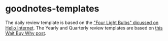 # goodnotes-templates

The daily review template is based on the ["Four Light Bulbs" dicussed on Hello Internet](http://www.hellointernet.fm/podcast/3). The Yearly and Quarterly review templates are based on [this Wait Buy Why post](https://waitbutwhy.com/2014/05/life-weeks.html).
